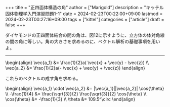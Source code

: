 +++
title = "正四面体構造の角"
author = ["Marigold"]
description = "キッテル固体物理学入門演習問題1-1"
date = 2024-02-23T00:22:00+09:00
lastmod = 2024-02-23T00:27:16+09:00
tags = ["kittel"]
categories = ["article"]
draft = false
+++

ダイヤモンドの正四面体結合の間の角は、図12に示すように、立方体の体対角線の間の角に等しい。角の大きさを求めるのに、ベクトル解析の基礎事項を用いよ。

<!--more-->

---

\begin{align}
\vec{a\_1} &= \frac{1}{2}a(  \vec{x} + \vec{y} - \vec{z}) \\\\
\vec{a\_2} &= \frac{1}{2}a(- \vec{x} + \vec{y} + \vec{z})
\end{align}

これらのベクトルの成す角を求める。

\begin{align}
\vec{a\_1} \cdot \vec{a\_2} &= |\vec{a\_1}||\vec{a\_2}| \cos{\theta} \\\\
-\frac{1}{4} &= \frac{\sqrt{3}}{2} \frac{\sqrt{3}}{2} \cos{\theta} \\\\
\cos{\theta} &= -\frac{1}{3} \\\\
\theta &= 109.5^\circ
\end{align}
